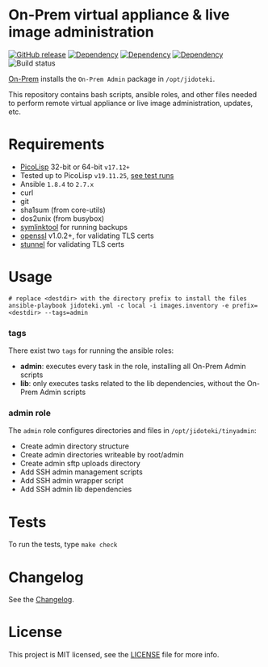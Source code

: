 # On-Prem virtual appliance & live image administration

[![GitHub release](https://img.shields.io/github/release/on-prem/jidoteki-admin.svg)](https://on-premises.com) [![Dependency](https://img.shields.io/badge/[deps]&#32;picolisp--semver-v0.11.0-ff69b4.svg)](https://github.com/aw/picolisp-semver) [![Dependency](https://img.shields.io/badge/[deps]&#32;picolisp--json-v4.1.0-ff69b4.svg)](https://github.com/aw/picolisp-json) [![Dependency](https://img.shields.io/badge/[deps]&#32;picolisp--unit-v3.0.0-ff69b4.svg)](https://github.com/aw/picolisp-unit.git) ![Build status](https://github.com/on-prem/jidoteki-admin/workflows/CI/badge.svg?branch=master)

[On-Prem](https://on-premises.com) installs the `On-Prem Admin` package in `/opt/jidoteki`.

This repository contains bash scripts, ansible roles, and other files needed to perform remote virtual appliance or live image administration, updates, etc.

# Requirements

* [PicoLisp](http://picolisp.com) 32-bit or 64-bit `v17.12+`
* Tested up to PicoLisp `v19.11.25`, [see test runs](https://github.com/on-prem/jidoteki-admin/commit/623b32b90aad3d96f97adcab20c5025978138bee/checks)
* Ansible `1.8.4` to `2.7.x`
* curl
* git
* sha1sum (from core-utils)
* dos2unix (from busybox)
* [symlinktool](https://github.com/on-prem/tinycore-symlinktool) for running backups
* [openssl](https://openssl.org/) v1.0.2+, for validating TLS certs
* [stunnel](https://www.stunnel.org) for validating TLS certs

# Usage

```
# replace <destdir> with the directory prefix to install the files
ansible-playbook jidoteki.yml -c local -i images.inventory -e prefix=<destdir> --tags=admin
```

### tags

There exist two `tags` for running the ansible roles:

  - **admin**: executes every task in the role, installing all On-Prem Admin scripts
  - **lib**: only executes tasks related to the lib dependencies, without the On-Prem Admin scripts

### admin role

The `admin` role configures directories and files in `/opt/jidoteki/tinyadmin`:

  * Create admin directory structure
  * Create admin directories writeable by root/admin
  * Create admin sftp uploads directory
  * Add SSH admin management scripts
  * Add SSH admin wrapper script
  * Add SSH admin lib dependencies

# Tests

To run the tests, type `make check`

# Changelog

See the [Changelog](CHANGELOG.md).

# License

This project is MIT licensed, see the [LICENSE](LICENSE) file for more info.

